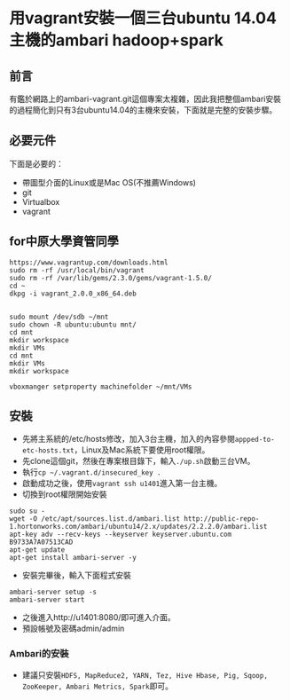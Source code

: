 # 用vagrant安裝一個三台ubuntu 14.04主機的ambari hadoop+spark
## 前言
有鑑於網路上的ambari-vagrant.git這個專案太複雜，因此我把整個ambari安裝的過程簡化到只有3台ubuntu14.04的主機來安裝，下面就是完整的安裝步驟。

## 必要元件

下面是必要的：

* 帶圖型介面的Linux或是Mac OS(不推薦Windows)
* git
* Virtualbox
* vagrant

## for中原大學資管同學

```
https://www.vagrantup.com/downloads.html
sudo rm -rf /usr/local/bin/vagrant
sudo rm -rf /var/lib/gems/2.3.0/gems/vagrant-1.5.0/
cd ~
dkpg -i vagrant_2.0.0_x86_64.deb


sudo mount /dev/sdb ~/mnt
sudo chown -R ubuntu:ubuntu mnt/
cd mnt
mkdir workspace
mkdir VMs
cd mnt
mkdir VMs
mkdir workspace

vboxmanger setproperty machinefolder ~/mnt/VMs
```


## 安裝

* 先將主系統的/etc/hosts修改，加入3台主機，加入的內容參閱```appped-to-etc-hosts.txt```，Linux及Mac系統下要使用root權限。
* 先clone這個git，然後在專案根目錄下，輸入```./up.sh```啟動三台VM。
* 執行`cp ~/.vagrant.d/insecured_key .`
* 啟動成功之後，使用```vagrant ssh u1401```進入第一台主機。
* 切換到root權限開始安裝

```
sudo su -
wget -O /etc/apt/sources.list.d/ambari.list http://public-repo-1.hortonworks.com/ambari/ubuntu14/2.x/updates/2.2.2.0/ambari.list
apt-key adv --recv-keys --keyserver keyserver.ubuntu.com B9733A7A07513CAD
apt-get update
apt-get install ambari-server -y
```

* 安裝完畢後，輸入下面程式安裝
```
ambari-server setup -s
ambari-server start
```

* 之後進入http://u1401:8080/即可進入介面。
* 預設帳號及密碼admin/admin

### Ambari的安裝

* 建議只安裝```HDFS, MapReduce2, YARN, Tez, Hive Hbase, Pig, Sqoop, ZooKeeper, Ambari Metrics, Spark```即可。
 
